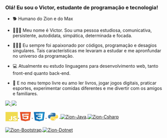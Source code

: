 ### Olá! Eu sou o Victor, estudante de programação e tecnologia!
<!---<a href="https://www.linkedin.com/in/rafaella-ballerini-45875016a" target="_blank"><img src="https://img.shields.io/badge/-LinkedIn-%230077B5?style=for-the-badge&logo=linkedin&logoColor=white" target="_blank">-->

- 🐕 Humano do Zion e do Max

- 🧑🏾‍🚀 Meu nome é Victor. Sou uma pessoa estudiosa, comunicativa, persistente, autodidata, simpática, determinada e focada. 

- 🕵🏼‍♂️ Eu sempre foi apaixonado por códigos, programação e desagios singulares. Tais características me levaram a estudar e me apronfundar no universo da programação.

- 💻 Atualmente eu estudo linguagens para desenvolvimento web, tanto front-end quanto back-end. 

- 🏈 E no meu tempo livre eu amo ler livros, jogar jogos digitais, praticar esportes, experimentar comidas diferentes e me divertir com os amigos e familiares.

<div>
  <a href="https://github.com/ZionODog">
  <img height="180em" src="https://github-readme-stats.vercel.app/api?username=ZionODog&show_icons=true&theme=dark&include_all_commits=true&count_private=true"/>
  <img height="180em" src="https://github-readme-stats.vercel.app/api/top-langs/?username=ZionODog&layout=compact&langs_count=6&theme=dark"/>
</div>
<div style="display: inline_block"><br>
  <img align="center" alt="Zion-Js" height="30" width="40" src="https://raw.githubusercontent.com/devicons/devicon/master/icons/javascript/javascript-plain.svg">
  <img align="center" alt="Zion-HTML" height="30" width="40" src="https://raw.githubusercontent.com/devicons/devicon/master/icons/html5/html5-original.svg">
  <img align="center" alt="Zion-CSS" height="30" width="40" src="https://raw.githubusercontent.com/devicons/devicon/master/icons/css3/css3-original.svg">
  <img align="center" alt="Zion-Python" height="30" width="40" src="https://raw.githubusercontent.com/devicons/devicon/master/icons/python/python-original.svg">
  <img align="center" alt="Zion-Java" height="30" width="40" src="https://cdn.jsdelivr.net/gh/devicons/devicon/icons/java/java-original.svg">
  <img align="center" alt="Zion-Csharp" height="30" width="40" src="https://cdn.jsdelivr.net/gh/devicons/devicon/icons/csharp/csharp-original.svg">
  <br><br>

  <img align="center" alt="Zion-Bootstrap" height="40" width="50" src="https://cdn.jsdelivr.net/gh/devicons/devicon/icons/bootstrap/bootstrap-original.svg">
  <img align="center" alt="Zion-Dotnet" height="40" width="50" src="https://cdn.jsdelivr.net/gh/devicons/devicon/icons/dotnetcore/dotnetcore-original.svg">
</div> 
  

#
  
